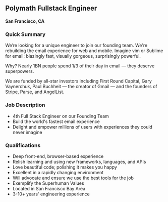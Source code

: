 ## Polymath Fullstack Engineer
#### San Francisco, CA

### Quick Summary
We’re looking for a unique engineer to join our founding team. We're rebuilding the email experience for web and mobile. Imagine vim or Sublime for email: blazingly fast, visually gorgeous, surprisingly powerful.

Why? Nearly 1BN people spend 1/3 of their day in email — they deserve superpowers.

We are funded by all-star investors including First Round Capital, Gary Vaynerchuk, Paul Buchheit — the creator of Gmail — and the founders of Stripe, Parse, and AngelList.

### Job Description
+  4th Full Stack Engineer on our Founding Team
+  Build the world's fastest email experience
+  Delight and empower millions of users with experiences they could never imagine

### Qualifications
+  Deep front-end, browser-based experience
+  Relish learning and using new frameworks, languages, and APIs
+  Love beautiful code; polishing it makes you happy
+  Excellent in a rapidly changing environment
+  Will advocate and ensure we use the best tools for the job
+  Exemplify the Superhuman Values
+  Located in San Francisco Bay Area
+  3-10+ years' engineering experience
